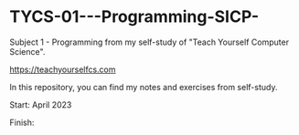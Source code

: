 # TYCS-01---Programming-SICP-
Subject 1 - Programming from my self-study of "Teach Yourself Computer Science".

https://teachyourselfcs.com


In this repository, you can find my notes and exercises from self-study. 

Start: April 2023

Finish: 
